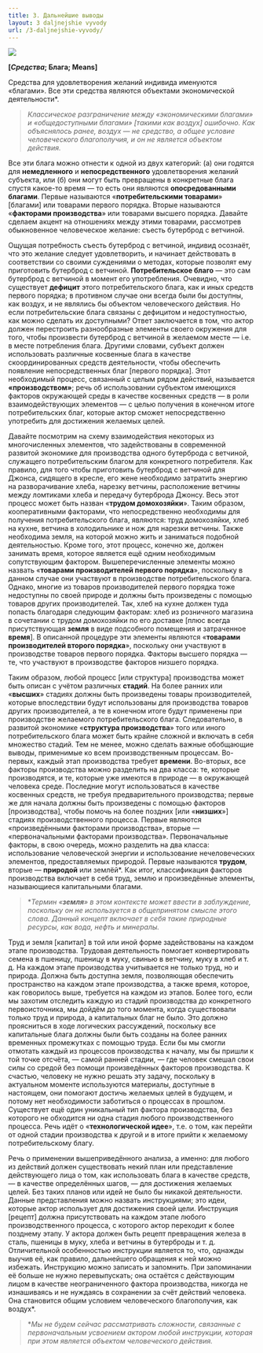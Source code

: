 ```yaml
---
title: 3. Дальнейшие выводы
layout: 3 daljnejshie vyvody
url: /3-daljnejshie-vyvody/
---
```


![](/img/books/man-economy-and-state/oboi.png "")

**[*Средства*; Блага; Means]**

Средства для удовлетворения желаний индивида именуются «благами». Все эти средства являются объектами экономической деятельности*.

>*Классическое разграничение между «экономическими благами» и «общедоступными благами» [такими как воздух] ошибочно. Как объяснялось ранее, воздух — не средство, а общее условие человеческого благополучия, и он не является объектом действия.*

Все эти блага можно отнести к одной из двух категорий: (а) они годятся для **немедленного** и **непосредственного** удовлетворения желаний субъекта, или (б) они могут быть превращены в конкретные блага спустя какое-то время — то есть они являются **опосредованными благами**. Первые называются «**потребительскими товарами**» [благами] или товарами первого порядка. Вторые называются «**факторами производства**» или товарами высшего порядка. Давайте сделаем акцент на отношениях между этими товарами, рассмотрев обыкновенное человеческое желание: съесть бутерброд с ветчиной.

Ощущая потребность съесть бутерброд с ветчиной, индивид осознаёт, что это желание следует удовлетворить, и начинает действовать в соответствии со своими суждениями о методах, которые позволят ему приготовить бутерброд с ветчиной. **Потребительское благо** — это сам бутерброд с ветчиной в момент его употребления. Очевидно, что существует **дефицит** этого потребительского блага, как и иных средств первого порядка; в противном случае они всегда были бы доступны, как воздух, и не являлись бы объектом человеческого действия. Но если потребительские блага связаны с дефицитом и недоступностью, как можно сделать их доступными? Ответ заключается в том, что актор должен перестроить разнообразные элементы своего окружения для того, чтобы произвести бутерброд с ветчиной в желаемом месте — i.e. в месте потребления блага. Другими словами, субъект должен использовать различные косвенные блага в качестве скоординированных средств деятельности, чтобы обеспечить появление непосредственных благ [первого порядка]. Этот необходимый процесс, связанный с целым рядом действий, называется **«производством»**; речь об использовании субъектом имеющихся факторов окружающей среды в качестве косвенных средств — в роли взаимодействующих элементов — с целью получения в конечном итоге потребительских благ, которые актор сможет непосредственно употребить для достижения желаемых целей.

Давайте посмотрим на схему взаимодействия некоторых из многочисленных элементов, что задействованы в современной развитой экономике для производства одного бутерброда с ветчиной, служащего потребительским благом для конкретного потребителя. Как правило, для того чтобы приготовить бутерброд с ветчиной для Джонса, сидящего в кресле, его жене необходимо затратить энергию на разворачивание хлеба, нарезку ветчины, расположение ветчины между ломтиками хлеба и передачу бутерброда Джонсу. Весь этот процесс может быть назван «**трудом домохозяйки**». Таким образом, кооперативными факторами, что непосредственно необходимы для получения потребительского блага, являются: труд домохозяйки, хлеб на кухне, ветчина в холодильнике и нож для нарезки ветчины. Также необходима земля, на которой можно жить и заниматься подобной деятельностью. Кроме того, этот процесс, конечно же, должен занимать время, которое является ещё одним необходимым сопутствующим фактором. Вышеперечисленные элементы можно назвать «**товарами производителей первого порядка**», поскольку в данном случае они участвуют в производстве потребительского блага. Однако, многие из товаров производителей первого порядка тоже недоступны по своей природе и должны быть произведены с помощью товаров других производителей. Так, хлеб на кухне должен туда попасть благодаря следующим факторам: хлеб из розничного магазина в сочетании с трудом домохозяйки по его доставке [плюс всегда присутствующая **земля** в виде подсобного помещения и затраченное **время**]. В описанной процедуре эти элементы являются «**товарами производителей второго порядка**», поскольку они участвуют в производстве товаров первого порядка. Факторы высшего порядка — те, что участвуют в производстве факторов низшего порядка.

Таким образом, любой процесс [или структура] производства может быть описан с учётом различных **стадий**. На более ранних или «**высших**» стадиях должны быть произведены товары производителей, которые впоследствии будут использованы для производства товаров других производителей, а те в конечном итоге будут применены при производстве желаемого потребительского блага. Следовательно, в развитой экономике «**структура производства**» того или иного потребительского блага может быть крайне сложной и включать в себя множество стадий. Тем не менее, можно сделать важные обобщающие выводы, применимые ко всем производственным процессам. Во-первых, каждый этап производства требует **времени**. Во-вторых, все факторы производства можно разделить на два класса: те, которые производятся, и те, которые уже имеются в природе — в окружающей человека среде. Последние могут использоваться в качестве косвенных средств, не требуя предварительного производства; первые же для начала должны быть произведены с помощью факторов [производства], чтобы помочь на более поздних [или «**низших**»] стадиях производственного процесса. Первые являются «произведёнными факторами производства», вторые — «первоначальными факторами производства». Первоначальные факторы, в свою очередь, можно разделить на два класса: использование человеческой энергии и использование нечеловеческих элементов, предоставляемых природой. Первые называются **трудом**, вторые — **природой** или землёй*. Как итог, классификация факторов производства включает в себя труд, землю и произведённые элементы, называющиеся капитальными благами. 
 

>**Термин «**земля**» в этом контексте может ввести в заблуждение, поскольку он не используется в общепринятом смысле этого слова. Данный концепт включает в себя такие природные ресурсы, как вода, нефть и минералы.*

Труд и земля [капитал] в той или иной форме задействованы на каждом этапе производства. Трудовая деятельность помогает конвертировать семена в пшеницу, пшеницу в муку, свинью в ветчину, муку в хлеб и т. д. На каждом этапе производства учитывается не только труд, но и природа. Должна быть доступна земля, позволяющая обеспечить пространство на каждом этапе производства, а также время, которое, как говорилось выше, требуется на каждом из этапов. Более того, если мы захотим отследить каждую из стадий производства до конкретного первоисточника, мы дойдём до того момента, когда существовали только труд и природа, а капитальных благ не было. Это должно проясниться в ходе логических рассуждений, поскольку все капитальные блага должны были быть созданы на более ранних временных промежутках с помощью труда. Если бы мы смогли отмотать каждый из процессов производства к началу, мы бы пришли к той точке отсчёта, — самой ранней стадии, — где человек смешал свои силы со средой без помощи произведённых факторов производства. К счастью, человеку не нужно решать эту задачу, поскольку в актуальном моменте используются материалы, доступные в настоящем, они помогают достичь желаемых целей в будущем, и потому нет необходимости заботиться о процессах в прошлом. Существует ещё один уникальный тип фактора производства, без которого не обходится ни одна стадия любого производственного процесса. Речь идёт о «**технологической идее**», т.е. о том, как перейти от одной стадии производства к другой и в итоге прийти к желаемому потребительскому благу.

Речь о применении вышеприведённого анализа, а именно: для любого из действий должен существовать некий план или представление действующего лица о том, как использовать блага в качестве средств, — в качестве определённых шагов, — для достижения желаемых целей. Без таких планов или идей не было бы никакой деятельности. Данные представления можно назвать инструкциями; это идеи, которые актор использует для достижения своей цели. Инструкция [рецепт] должна присутствовать на каждом этапе любого производственного процесса, с которого актор переходит к более позднему этапу. У актора должен быть рецепт превращения железа в сталь, пшеницы в муку, хлеба и ветчины в бутерброды и т. д. Отличительной особенностью инструкции является то, что, однажды выучив её, как правило, дальнейшего обращения к ней можно избежать. Инструкцию можно записать и запомнить. При запоминании её больше не нужно перевыпускать; она остаётся с действующим лицом в качестве неограниченного фактора производства, никогда не изнашиваясь и не нуждаясь в сохранении за счёт действий человека. Она становится общим условием человеческого благополучия, как воздух*.

>**Мы не будем сейчас рассматривать сложности, связанные с первоначальным усвоением актором любой инструкции, которая при этом является объектом человеческого действия.*